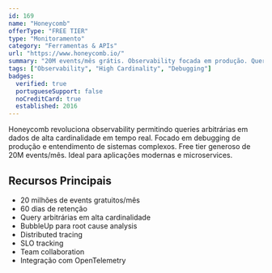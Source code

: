 ```yaml
---
id: 169
name: "Honeycomb"
offerType: "FREE TIER"
type: "Monitoramento"
category: "Ferramentas & APIs"
url: "https://www.honeycomb.io/"
summary: "20M events/mês grátis. Observability focada em produção. Queries rápidas em alta cardinalidade."
tags: ["Observability", "High Cardinality", "Debugging"]
badges:
  verified: true
  portugueseSupport: false
  noCreditCard: true
  established: 2016
---
```


Honeycomb revoluciona observability permitindo queries arbitrárias em dados de alta cardinalidade em tempo real. Focado em debugging de produção e entendimento de sistemas complexos. Free tier generoso de 20M events/mês. Ideal para aplicações modernas e microservices.

## Recursos Principais

- 20 milhões de events gratuitos/mês
- 60 dias de retenção
- Query arbitrárias em alta cardinalidade
- BubbleUp para root cause analysis
- Distributed tracing
- SLO tracking
- Team collaboration
- Integração com OpenTelemetry
